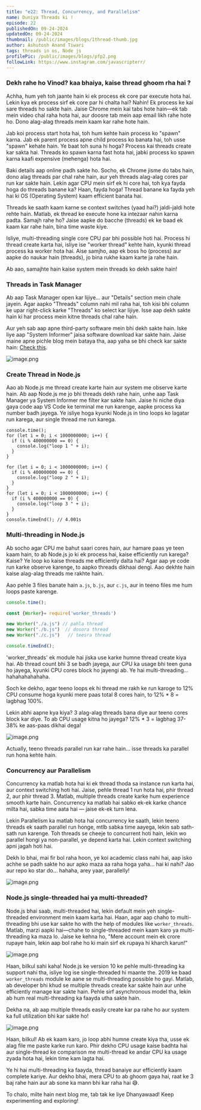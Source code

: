 ```yaml
---
title: "e22: Thread, Concurrency, and Parallelism"
name: Duniya Threads ki !
episode: 22
publishedOn: 09-24-2024
updatedOn: 09-24-2024
thumbnail: /public/images/blogs/1thread-thumb.jpg
author: Ashutosh Anand Tiwari
tags: threads in os, Node js
profilePic: /public/images/blogs/pfp2.png
followLink: https://www.instagram.com/javascripterr/
---
```

### Dekh rahe ho Vinod? kaa bhaiya, kaise thread ghoom rha hai ?

Achha, hum yeh toh jaante hain ki ek process ek core par execute hota hai. Lekin kya ek process sirf ek core par hi chalta hai? Nahin! Ek process ke kai sare threads ho sakte hain. Jaise Chrome mein kai tabs hote hain—ek tab mein video chal raha hota hai, aur doosre tab mein aap email likh rahe hote ho. Dono alag-alag threads mein kaam kar rahe hote hain.

Jab koi process start hota hai, toh hum kehte hain process ko "spawn" karna. Jab ek parent process apne child process ko banata hai, toh usse "spawn" kehate hain. Ye baat toh suna hi hoga? Process kai threads create kar sakta hai. Threads ko spawn karna fast hota hai, jabki process ko spawn karna kaafi expensive (mehenga) hota hai.

Baki details aap online padh sakte ho. Socho, ek Chrome jisme do tabs hain, dono alag threads par chal rahe hain, aur yeh threads alag-alag cores par run kar sakte hain. Lekin agar CPU mein sirf ek hi core hai, toh kya fayda hoga do threads banane ka? Haan, fayda hoga! Thread banane ka fayda yeh hai ki OS (Operating System) kaam efficient banata hai.

Threads ke saath kaam karne se context switches (yaad hai?) jaldi-jaldi hote rehte hain. Matlab, ek thread ke execute hone ka intezaar nahin karna padta. Samajh rahe ho? Jaise aapke do bacche (threads) ek ke baad ek kaam kar rahe hain, bina time waste kiye.

Isliye, multi-threading single core CPU par bhi possible hoti hai. Process hi thread create karta hai, isliye ise "worker thread" kehte hain, kyunki thread process ka worker hota hai. Aise samjho, aap ek boss ho (process) aur aapke do naukar hain (threads), jo bina rukhe kaam karte ja rahe hain.

Ab aao, samajhte hain kaise system mein threads ko dekh sakte hain!

### Threads in Task Manager

Ab aap Task Manager open kar lijiye... aur "Details" section mein chale jayein. Agar aapko "Threads" column nahi mil raha hai, toh kisi bhi column ke upar right-click karke "Threads" ko select kar lijiye. Isse aap dekh sakte hain ki har process mein kitne threads chal rahe hain.

Aur yeh sab aap apne third-party software mein bhi dekh sakte hain. Iske liye aap "System Informer" jaisa software download kar sakte hain. Jaise maine apne pichle blog mein bataya tha, aap yaha se bhi check kar sakte hain: [Check this](https://heyashu.in/digital-garden/notes/backend-with-nodejs-by-procoderr-notes/e21-what-is-process-in-operation-system).

![image.png](/public/images/blogs/2threas2.jpg)

### Create Thread in Node.js

Aao ab Node.js me thread create karte hain aur system me observe karte hain. Ab aap Node.js me jo bhi threads dekh rahe hain, unhe aap Task Manager ya System Informer me filter kar sakte hain. Jaise hi niche diya gaya code aap VS Code ke terminal me run karenge, aapke process ka number badh jayega. Ye isliye hoga kyunki Node.js in tino loops ko lagatar run karega, aur single thread me run karega.

```
console.time();
for (let i = 0; i < 1000000000; i++) {
  if (i % 400000000 == 0) {
    console.log("loop 1 " + i);
  }
}

for (let i = 0; i < 1000000000; i++) {
  if (i % 400000000 == 0) {
    console.log("loop 2 " + i);
  }
}
for (let i = 0; i < 1000000000; i++) {
  if (i % 400000000 == 0) {
    console.log("loop 3 " + i);
  }
}
console.timeEnd(); // 4.001s
```

### Multi-threading in Node.js

Ab socho agar CPU me bahut saari cores hain, aur hamare paas ye teen kaam hain, to ab Node.js jo ki ek process hai, kaise efficiently run karega? Kaise? Ye loop ko kaise threads me efficiently dalta hai? Agar aap ye code run karke observe karenge, to aapko threads dikhaai dengi. Aao dekhte hain kaise alag-alag threads me rakhte hain.

Aao pehle 3 files banate hain `a.js`, `b.js`, aur `c.js`, aur in teeno files me hum loops paste karenge.

```jsx
console.time();

const {Worker}= require('worker_threads')

new Worker("./a.js") // pahla thread
new Worker("./b.js")  // dosora thread
new Worker("./c.js")   // teesra thread

console.timeEnd();
```

'worker_threads' ek module hai jiska use karke humne thread create kiya hai. Ab thread count bhi 3 se badh jayega, aur CPU ka usage bhi teen guna ho jayega, kyunki CPU cores block ho jayengi ab. Ye hai multi-threading... hahahahahahaha.

Soch ke dekho, agar teeno loops ek hi thread me rakh ke run karoge to 12% CPU consume hoga kyunki mere paas total 8 cores hain, to 12% * 8 = lagbhag 100%.

Lekin abhi aapne kya kiya? 3 alag-alag threads bana diye aur teeno cores block kar diye. To ab CPU usage kitna ho jayega? 12% * 3 = lagbhag 37-38% ke aas-paas dikhai dega!

![image.png](/public/images/blogs/3thread.jpg)

Actually, teeno threads parallel run kar rahe hain… isse threads ka parallel run hona kehte hain.

### Concurrency aur Parallelism

Concurrency ka matlab hota hai ki ek thread thoda sa instance run karta hai, aur context switching hoti hai. Jaise, pehle thread 1 run hota hai, phir thread 2, aur phir thread 3. Matlab, multiple threads create karke hum experience smooth karte hain. Concurrency ka matlab hai sabko ek-ek karke chance milta hai, sabka time aata hai — jaise ek-ek turn lena.

Lekin Parallelism ka matlab hota hai concurrency ke saath, lekin teeno threads ek saath parallel run honge, mtlb sabka time aayega, lekin sab sath-sath run karenge. Toh threads se cheeje to concurrent hoti hain, lekin wo parallel hongi ya non-parallel, ye depend karta hai. Lekin context switching apni jagah hoti hai.

Dekh lo bhai, mai fir bol raha hoon, ye koi academic class nahi hai, aap isko achhe se padh sakte ho aur apko maza aa raha hoga yaha... hai ki nahi? Jao aur repo ko star do... hahaha, arey yaar, parallelly!

![image.png](/public/images/blogs/4-thread.jpg)

### Node.js single-threaded hai ya multi-threaded?

Node.js bhai saab, multi-threaded hai, lekin default mein yeh single-threaded environment mein kaam karta hai. Haan, agar aap chaho to multi-threading bhi use kar sakte ho with the help of modules like `worker_threads`. Matlab, marzi aapki hai—chahe to single-threaded mein kaam karo ya multi-threading ka maza lo. Jaise ke kehna ho, "Mere account mein ek crore rupaye hain, lekin aap bol rahe ho ki main sirf ek rupaya hi kharch karun!"

![image.png](/public/images/blogs/5threadgareeb.jpg)

Haan, bilkul sahi kaha! Node.js ke version 10 ke pehle multi-threading ka support nahi tha, isliye log ise single-threaded hi maante the. 2019 ke baad `worker_threads` module ke aane se multi-threading possible ho gayi. Matlab, ab developer bhi khud se multiple threads create kar sakte hain aur unhe efficiently manage kar sakte hain. Pehle sirf asynchronous model tha, lekin ab hum real multi-threading ka faayda utha sakte hain.

Dekha na, ab aap multiple threads easily create kar pa rahe ho aur system ka full utilization bhi kar sakte ho!

![image.png](/public/images/blogs/6trhead.jpg)

Haan, bilkul! Ab ek kaam karo, jo loop abhi humne create kiya tha, usse ek alag file me paste karke run karo. Phir dekho CPU usage kaise badhta hai aur single-thread ke comparison me multi-thread ke andar CPU ka usage zyada hota hai, lekin time kam lagta hai.

Ye hi hai multi-threading ka faayda, thread banaiye aur efficiently kaam complete kariye. Aur dekho bhai, mera CPU to ab ghoom gaya hai, raat ke 3 baj rahe hain aur ab sone ka mann bhi kar raha hai 😅.

To chalo, milte hain next blog me, tab tak ke liye Dhanyawaad! Keep experimenting and exploring!
